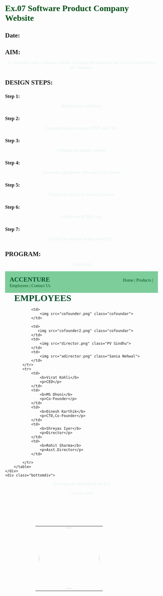 # Ex.07 Software Product Company Website
## Date:

## AIM:
To develop a static company website to display the softwares and services provided by the company.

## DESIGN STEPS:

### Step 1:
Requirement collection.

### Step 2:
Creating the layout using HTML and CSS.

### Step 3:
Updating the sample content.

### Step 4:
Choose the appropriate style and color scheme.

### Step 5:
Validate the layout in various browsers.

### Step 6:
Validate the HTML code.

### Step 7:
Publish the website in the given URL.

## PROGRAM:
//home.html
<!DOCTYPE html>
<html lang="en">
<head>
    <meta charset="UTF-8">
    <meta name="viewport" content="width=device-width, initial-scale=1.0">
    <title>Home</title>
    <style>
        *{
            margin:0;
            padding:0
        }
        #nav{
            background-color:rgb(125, 205, 151);
            color:#05512a;
            padding: 15px;
    
        }
        li,h1,ul{
            display:inline;
        }
        ul{
            margin-left:45%;
        }
        a{
            color:#007cb9;
            text-decoration: none;
        }
        a:hover{
            color:yellow;
            cursor:pointer;
 }
        input{
            width: 60%;
            padding: 15px;
        }
            .searchbar{
            padding:50px;
            text-align: center;
        }
      
        .box {
            display:inline-block;
            border-style:dotted ;
            border-radius: 10px;
            border-color: rgb(16, 18, 17);
            width: 400px;
            min-height: 300px;
            font-size: 20px;
            background-color:rgb(125, 205, 151);
        
        }
        .heading1{
            color:#05512a;
            text-align: center;
            padding-top: 20px;
        }
        .heading2{
            color:#05512a;
            text-align: justify;
            font-size: 30px;
            margin-left: 30px;
        }
        .edge{
            padding-left: 900px;
        }
        .box{
            text-align: center;
        }
 p{
            color:#d4176c;
            text-align: center;
        }
    
        .bottomdiv{
 background-color:rgb(125, 205, 151);
            color:#007cb9;
            text-align: center;
            position:relative;
            display:block;
            margin-top: 105px;

        }
        table{
            margin-left: 40px;
        }
    </style>
</head>
<body background="blue.png">
    <div class="header">
        <nav id="nav">
            <h1>
                ACCENTURE
            </h1>
                <ul>
                    <li class="li1"> 
                        <a href="home.html" target="_blank">Home  |</a>
                    </li>
                    <li class="li2"> 
                        <a href="products.html" target="_blank">Products  |</a>
                    </li>
                    <li class="li4"> 
                        <a href="employee.html" target="_blank">Employees  |</a>
                    </li>
                    <li class="li5"> 
                        <a href="Contact.html" target="_blank">Contact Us</a>
                    </li>
                </ul>
        </nav>
    </div>
    <div class="searchbar">
    <input placeholder="search">
    </div>
        <div><pre class="heading2"><i><b>
" TOGETHER WE REIN>ENTED "         
Every day we embrace change and 
create value for all our stakeholders,
 in every part of the world.<b></i></pre></div>
        <div class="edge">
            <div class="box">
            <h1 class="heading1">LOGIN HERE</h1>
            <br>
            <br>
            <form>
                <table cellpadding="15px" cellspacing="15px">
                    <tr>
                        <td>
                           <p> Username:</p>
                        </td>
                        <td>
                            <input type="email" name="name" placeholder="Enter a Email">
                        </td>
                    </tr>
                    <tr>
                        <td>
                            <p> Password:</p>
                        </td>
                        <td>
                            <input type="password" name="pwd" placeholder="Enter a Password">
                        </td>
                    </tr>
                    <tr>
                        <td colspan="2">
                            <input type="submit" value="LOGIN" style="background-color: purple; color:white;">
                        </td>
                    </tr>
                </table>
                
            </form>
            </div>
        </div>
    <div class="bottomdiv">
        <p> Developed by SHAIK SAMREEN (212223110047)</p>
    </div>
</body>
<html>

//products.html
<!DOCTYPE html>
<html lang="en">
<head>
    <meta charset="UTF-8">
    <meta name="viewport" content="width=device-width, initial-scale=1.0">
    <title>product</title>
    <style>
        *{
            margin:0;
            padding:0;
            font-family:Cambria, Cochin, Georgia, Times, 'Times New Roman', serif;
        }
        #nav{
            background-color:rgb(125, 205, 155);
            color:#05512a;
            padding: 15px;
    
        }
        li,.heading1,ul{
            display:inline;
        }
        ul{
            margin-left:45%
        }
        li{
            color:#05512a;
        }
        li:hover{
            color:rgb(199, 215, 72);
            cursor:pointer;
        }
 input{
            width: 18%;
            padding: 15px;
        }
            .searchbar{
            padding:50px;
            text-align: center;
        }
        .box{
            border-color:rgb(7, 58, 9);
            border-width:2px;
            border-style:solid;
            display: inline-block;
            width: 414px;
        }
        .product{

            text-align: center;
        }
        .box{
            background-color:rgb(125, 205, 155);
            cursor:pointer;
        }
        a{
            color:#05512a;
            text-decoration: none;
        }
        a:hover{
            color:rgb(199, 215, 72);
            cursor:pointer;
        }
        .heading2{
            padding-top: 100px;
            padding-bottom: 10px;
            text-align: center;
            color:#05521a;
        }
      p{
            color:#05521a;
            text-align: center;
        }
   b{
            width: 300px;
            height: 200px;
        }
    h1{
            color:#05521a;
            text-align: center;
        }
        .bottomdiv{
 background-color:rgb(125, 205, 155);
            color:#05521a;
            text-align: center;
            position:relative;
            display:block;
            margin-top: 230px;

        }
    </style>
</head>
<body background="blue.png">
    <div class="header">
        <nav id="nav">
            <h1 class="heading1">ACCENTURE</h1>
                <ul>
                    <li class="li1"> 
                        <a href="home.html" target="_blank">Home  |</a>
                    </li>
                    <li class="li2"> 
                        <a href="products.html" target="_blank">Products  |</a>
                    </li>
                    <li class="li4"> 
                        <a href="employee.html" target="_blank">Employees  |</a>
                    </li>
                    <li class="li5"> 
                        <a href="contact.html" target="_blank">Contact Us</a>
                    </li>
                </ul>
            </nav>
        </div>
        <h1 class="heading2">PRODUCTS</h1>
        <br>
        <div class="product">
            <div class="box">
               <b><img src="1.png" ></b>
                <h1>CASE STUDY</h1>
                <p>Creating five-star associate experiences: Marriott International
                    Accenture and Marriot International created a new global HR hub that delivers employee experiences.</p>
            </div>
            <div class="box">
                <img src="2.png">
                <h1>RESEARCH REPORT</h1>
                <p>Reinvention in the age of generative AI
                    Five imperatives the C-suite must address to reinvent in the age of generative AI.</p>
            </div>
            <div class="box">
                <img src="3.png">
                <h1>CASE STUDY</h1>
                <p>Generative AI in the driver's seat: BMW
                    Accenture and BMW teamed up to create a new platform that uses generative AI to drive decisions.</p>
            </div>
        </div>
    </div>
    <div class="bottomdiv">
        <b> Developed by SHAIK SAMREEN (212223110047) </b>
    </div>
</body>
</html>

//employee.html
<!DOCTYPE html>
<html lang="en">
<head>
    <meta charset="UTF-8">
    <meta name="viewport" content="width=device-width, initial-scale=1.0">
    <title>employees</title>
    <style>
        *{
            margin:0;
            padding:0;
            font-family:Cambria, Cochin, Georgia, Times, 'Times New Roman', serif;
        }
        #nav{
            background-color:rgb(125, 205, 155);
            color:#00521a;
            padding: 15px;
    
        }
        li,.heading1,ul{
            display:inline;
        }
        ul{
            margin-left:45%
        }
        li{
            color:#00521a;
        }
        li:hover{
            color:#00521a;
            cursor:pointer;
        }
        input{
            width: 60%;
            padding: 15px;
        }
        a{
            color:#00521a;
text-decoration: none;
        }
        a:hover{
            color:#00521a;
            cursor:pointer;
        }
        .heading2{
            padding-top: 100px;
            padding-bottom: 10px;
            text-align: center;
            color:#00521a;
        }
        .bottomdiv{
            background-color:rgb(125, 205, 155);
            color:#00521a;
            text-align: center;
            position:relative;
            display:block;
            margin-top: 0.7px;

        }
        img{
            border-radius: 50%;
            width: 200px;
            display: inline;
            padding:3px;
            
        }
        .person{
            margin:100px;
            text-align: center;
        }
        b,p{
            color:#e3f3ea;
            text-align: center;
        }
      
</style>
</head>
<body background="blue.png">
    <div class="header">
        <nav id="nav">
            <h1 class="heading1">ACCENTURE</h1>
                <ul>
                    <li class="li1"> 
                        <a href="home.html" target="_blank">Home  |</a>
                    </li>
                    <li class="li2"> 
                        <a href="products.html" target="_blank">Products  |</a>
                    </li>
                    <li class="li4"> 
                        <a href="employee.html" target="_blank">Employees  |</a>
                    </li>
                    <li class="li5"> 
                        <a href="contact.html" target="_blank">Contact Us</a>
                    </li>
                </ul>
            </nav>
        </div>
        <h1 class="heading2">EMPLOYEES</h1>
        <table class="person">
            <tr>
                <td>
                    <img src="ceo.png" class="MyPic">
                </td>
		

                <td>
                    <img src="cofounder.png" class="cofoundar">
                </td>
		
                <td>
                   <img src="cofounder2.png" class="cofoundar">
                </td>
                <td>
                    <img src="director.png" class="PV Sindhu">
                </td>
                <td>
                    <img src="adirector.png" class="Sania Nehwal">
                </td>
            </tr>
            <tr>
                <td>
                    <b>Virat Kohli</b>
                    <p>CEO</p>
                </td>
                <td>
                    <b>MS Dhoni</b>
                    <p>Co-Founder</p>
                </td>
                <td>
                    <b>Dinesh Karthik</b>
                    <p>CTO,Co-Founder</p>
                </td>
                <td>
                    <b>Shreyas Iyer</b>
                    <p>Director</p>
                </td>
                <td>
                    <b>Rohit Sharma</b>
                    <p>Asst.Director</p>
                </td>
              
            </tr>
        </table>
    </div>
    <div class="bottomdiv">
<p> Developed by HARIHARAN P G</p>
    </div>
</body>
</html>

//contact.html
<!DOCTYPE html>
<html lang="en">
<head>
    <meta charset="UTF-8">
    <meta name="viewport" content="width=device-width, initial-scale=1.0">
    <title>contact</title>
    <style>
        *{
            margin:0;
            padding:0;
            font-family:Cambria, Cochin, Georgia, Times, 'Times New Roman', serif;
        }
        #nav{
            background-color:rgb(125, 205, 155);
            color:#05521a;
            padding: 15px;
    
        }
        li,.heading1,ul{
            display:inline;
        }
        ul{
            margin-left:45%
        }
        li{
            color:#05521a;
  }
        li:hover{
            color:white;
            cursor:pointer;
        }
        input{
            width: 60%;
            padding: 15px;
        }
            .searchbar{
            padding:50px;
            text-align: center;
        }
        .box{
            border-color:rgb(246, 238, 238);
            border-width:2px;
            border-style:solid;
            display: inline-block;
            width: 414px;
        }
        .product{

            text-align: center;
        }
        .box{
            background-color:rgb(125, 205, 155);
            cursor:pointer;
        }
        a{
            color:b#05512a;
            text-decoration: none;
        }
        a:hover{
color:white;
            cursor:pointer;
        }
        .heading2{
            padding-top: 100px;
            padding-bottom: 10px;
            text-align: center;
            color:#05512a;
        }
        .table1{
            color:black;
            font-size: large;
        }
        .contactus{
            margin-left:400px;
        }
        .heading3{
            padding-top: 30px;
            padding-bottom: 10px;
            text-align: center;
            color:#05512a;
        }
        .table2{
            color:#05512a;
            font-size: large;
            background-color:rgb(125, 205, 155);
            border-radius: 5px;
            border-style:dotted;
            border-color: rgb(125, 205, 155);

        }
        .queries{
            margin-left:600px;
        }
        .bottomdiv{
            background-color:rgb(125, 205, 155);
            color:#05512a;
            text-align: center;
            position:relative;
display:block;
            margin-top: 24px;

        }
    </style>
</head>
<body background="blue.png">
    <div class="header">
        <nav id="nav">
            <h1 class="heading1">ACCENTURE</h1>
                <ul>
                    <li class="li1"> 
                        <a href="home.html" target="_blank">Home  |</a>
                    </li>
                    <li class="li2"> 
                        <a href="products.html" target="_blank">Products  |</a>
                    </li>
                    <li class="li4"> 
                        <a href="employee.html" target="_blank">Employees  |</a>
                    </li>
                    <li class="li5"> 
                        <a href="contact.html" target="_blank">Contact Us</a>
                    </li>
                </ul>
            </nav>
        </div>
        <h1 class="heading2">CONTACT US</h1>
        <div class="contactus">
            <table cellpadding="15px" cellspacing="15px" class="table1">
                <tr>
                    <td>
                        ADDRESS :
                    </td>
                    <td>
                        K.K.Nagar, Anna main road, chennai-600078
</td>
                </tr>
                <tr>
                    <td>
                        LANDMARK :
                    </td>
                    <td>
                        chennai
                    </td>
                </tr>
                <tr>
                    <td>
                        Email :
                    </td>
                    <td>
                        accentureweb@gamil.com
                    </td>
                </tr>
                <tr>
                    <td>
                        PHONE :
                    </td>
                    <td>
                        8428454444
                    </td>
                </tr>
            </table>
        </div>
        <div>
            <h3 class="heading3">QUERIES</h3>
            <div class="queries">
                <table cellpadding="15px" cellspacing="15px" class="table2">
                    <tr>
                        <td>
 NAME :
                        </td>
                        <td>
                            <input type="name" placeholder="Enter your name"> 
                        </td>
                    </tr>
                    <tr>
                        <td>
                            EMAIL :
                        </td>
                        <td>
                            <input type="email" placeholder="Enter your E-mail">
                        </td>
                    </tr>
                    <tr>
                        <td>
                            MESSAGE :
                        </td>
                        <td>
                            <input type="text" placeholder="Enter your text">
                        </td>
                    </tr>
                    <tr>
                        <td colspan="2">
                            <input type="submit" style="background-color: white; color:#007cb9;">
                        </td>
                    </tr>
            </table>
        </div>
        <div class="bottomdiv">
            <p> Developed by SHAIK SAMREEN (212223110047) </p>
        </div>
    </div>
</body>
</html>


## OUTPUT:
![image](https://github.com/PGHARIHARAN33/softweb/assets/123052484/9867ee9f-8562-468d-98f1-f614a12b0c05)
![image](https://github.com/PGHARIHARAN33/softweb/assets/123052484/083b1991-9f13-4a90-b54a-78442c18542e)
![image](https://github.com/PGHARIHARAN33/softweb/assets/123052484/25e3d436-4f08-49bd-b5da-a18e300f0ab3)
![image](https://github.com/PGHARIHARAN33/softweb/assets/123052484/a66c7137-d389-462f-a456-77a69e15a266)


## RESULT:
The program for designing software company website using HTML and CSS is completed successfully.
